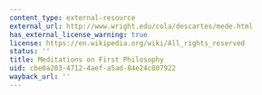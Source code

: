 ```yaml
---
content_type: external-resource
external_url: http://www.wright.edu/cola/descartes/mede.html
has_external_license_warning: true
license: https://en.wikipedia.org/wiki/All_rights_reserved
status: ''
title: Meditations on First Philosophy
uid: cbe0a203-4712-4aef-a5ad-84e24c807922
wayback_url: ''
---
```


